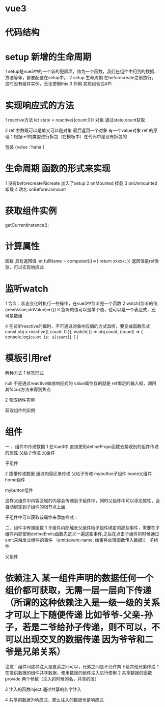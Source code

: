 
# vue3

# 代码结构
<!-- 
<script setup>
</script>

<template>
</template>

<style>
</style> 
-->

# setup 新增的生命周期

1 setup是vue3中的一个新的配置项，值为一个函数，我们在组件中用到的数据、方法等等，都要配置在setup中。
2 setup 生命周期 在beforecreate之前执行，这时没有组件实例，无法使用this
3 作用 实现组合式API

# 实现响应式的方法

1 reactive方法
let state = reactive({count:0}) 对象
通过state.count获取

2 ref 参数既可以是值又可以是对象 最后返回一个对象 有一个value对象
ref 的原理：根据ref的类型进行拆包（在模板中）在代码中是没有拆包的
<!-- let msg = ref('haha'); -->  包装 {value :'haha'}
<!-- <h1>{{msg}}</h1> -->
<!-- <h1>{{msg.value}}</h1> -->

# 生命周期 函数的形式来实现

1 没有beforecreate和create 加入了setup
2 onMounted 挂载
3 onUnmounted 卸载
4 改名 onBeforeUnmount

# 获取组件实例

getCurrentInstance();

# 计算属性

函数 具有返回值
let fullName = computed(()=>{
    return xxxxx;
})
返回值是ref类型，可以实现响应式

# 监听watch

1 含义：状态变化时执行一些操作，在vue3中监听是一个函数
2 watch(监听的值,(newValue,oldValue)=>{})
3 监听的值可以是单个值，也可以是一个表达式，还可是数组
<!-- https://cn.vuejs.org/guide/essentials/watchers.html#basic-example -->
4 在监听reactive的值时，不可通过对象响应值的方式监听，要变成函数形式
const obj = reactive({ count: 0 });
watch(
  () => obj.count,
  (count) => {
    console.log(`count is: ${count}`);
  }
)

# 模板引用ref

两种方式
1 标签形式
<!--  <input ref="input"></input> -->
<!-- let input = reactive() || ref(null); --> null 不是通过reactive做成响应式的
<!-- input.value.focus();  -->value属性存的就是 ref绑定的输入框，调用其focus方法来得到焦点
2 获取组件实例
<!-- const comp = getCurrentInstance();  --> 获取组件的实例
<!-- comp.refs.input.focus(); -->

# 组件

一 、组件中传递数据
1 在Vue3中 直接使用defineProps函数去接收别的组件传递的属性 父给子传递
父组件
<!-- <MyInput type="password" placeholder="请输入密码..." /> -->
子组件
<!-- const props = defineProps(['placeholder', 'type']); -->
<!-- <input :type="type" :placeholder="placeholder" /> -->

2 插槽传递数据 通过内容区来传递 父给子传递
mybutton子组件 home父组件
home组件
<!--<mybutton>保存</mybutton> -->
mybutton组件
<!--<button><slot></slot></button> -->
这样父组件中内容区域的内容会传递到子组件中，同时父组件中可以添加属性，会自动绑定到子组件的根节点上面
<!-- <mybutton type="password">保存</mybutton> -->
子组件中可以获取该属性来添加样式：<!--button[type='info']{} -->

二、组件中传递函数
1 子组件内部触发父组件给子组件绑定的那些事件，需要在子组件内部使用defineEmits函数先定义一遍这些事件,之后在点击子组件的时候通过emit来触发父组件的事件
（emit(event-name, 给事件处理函数传入数据)）
子组件
<!-- const emit = defineEmits(['submit', 'click','xxxx']) -->
<!-- <button @click="onButtonClick"></button> -->
<!-- 
    function onButtonClick() {
    emit('submit', 12);
    } 
-->
父组件
<!-- <MyButton type="error" @submit="onSubmit" @click="onSave" /> -->
<!-- function onSubmit() {} -->

# 依赖注入 某一组件声明的数据任何一个组价都可获取，无需一层一层向下传递（所谓的这种依赖注入是一级一级的关系才可以上下随便传递 比如爷爷-父亲-孙子，若是二爷给孙子传递，则不可以，不可以出现交叉的数据传递 因为爷爷和二爷是兄弟关系）

注意：组件间这种注入是直系之间可以，兄弟之间是不允许向下给其他兄弟传递
1 在提供数据的组件共享数据，使用数据的组件注入进行使用
2 共享数据的函数provide 两个参数（注入的时候的名，共享的值）
<!-- provide('shareData', shareData); -->
3 注入的函数inject 通过共享的名字注入
<!-- const data = inject('shareData') -->
4 共享的数据为响应式，那么注入的数据也是响应式
